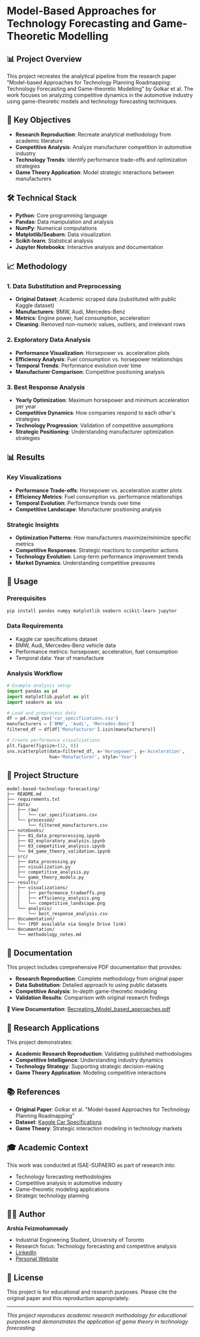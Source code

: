# Model-Based Approaches for Technology Forecasting and Game-Theoretic Modelling

## 📊 Project Overview

This project recreates the analytical pipeline from the research paper "Model-based Approaches for Technology Planning Roadmapping: Technology Forecasting and Game-theoretic Modelling" by Golkar et al. The work focuses on analyzing competitive dynamics in the automotive industry using game-theoretic models and technology forecasting techniques.

## 🎯 Key Objectives

- **Research Reproduction**: Recreate analytical methodology from academic literature
- **Competitive Analysis**: Analyze manufacturer competition in automotive industry
- **Technology Trends**: Identify performance trade-offs and optimization strategies
- **Game Theory Application**: Model strategic interactions between manufacturers

## 🛠️ Technical Stack

- **Python**: Core programming language
- **Pandas**: Data manipulation and analysis
- **NumPy**: Numerical computations
- **Matplotlib/Seaborn**: Data visualization
- **Scikit-learn**: Statistical analysis
- **Jupyter Notebooks**: Interactive analysis and documentation

## 📈 Methodology

### 1. Data Substitution and Preprocessing
- **Original Dataset**: Academic scraped data (substituted with public Kaggle dataset)
- **Manufacturers**: BMW, Audi, Mercedes-Benz
- **Metrics**: Engine power, fuel consumption, acceleration
- **Cleaning**: Removed non-numeric values, outliers, and irrelevant rows

### 2. Exploratory Data Analysis
- **Performance Visualization**: Horsepower vs. acceleration plots
- **Efficiency Analysis**: Fuel consumption vs. horsepower relationships
- **Temporal Trends**: Performance evolution over time
- **Manufacturer Comparison**: Competitive positioning analysis

### 3. Best Response Analysis
- **Yearly Optimization**: Maximum horsepower and minimum acceleration per year
- **Competitive Dynamics**: How companies respond to each other's strategies
- **Technology Progression**: Validation of competitive assumptions
- **Strategic Positioning**: Understanding manufacturer optimization strategies

## 📊 Results

### Key Visualizations
- **Performance Trade-offs**: Horsepower vs. acceleration scatter plots
- **Efficiency Metrics**: Fuel consumption vs. performance relationships
- **Temporal Evolution**: Performance trends over time
- **Competitive Landscape**: Manufacturer positioning analysis

### Strategic Insights
- **Optimization Patterns**: How manufacturers maximize/minimize specific metrics
- **Competitive Responses**: Strategic reactions to competitor actions
- **Technology Evolution**: Long-term performance improvement trends
- **Market Dynamics**: Understanding competitive pressures

## 🚀 Usage

### Prerequisites
```bash
pip install pandas numpy matplotlib seaborn scikit-learn jupyter
```

### Data Requirements
- Kaggle car specifications dataset
- BMW, Audi, Mercedes-Benz vehicle data
- Performance metrics: horsepower, acceleration, fuel consumption
- Temporal data: Year of manufacture

### Analysis Workflow
```python
# Example analysis setup
import pandas as pd
import matplotlib.pyplot as plt
import seaborn as sns

# Load and preprocess data
df = pd.read_csv('car_specifications.csv')
manufacturers = ['BMW', 'Audi', 'Mercedes-Benz']
filtered_df = df[df['Manufacturer'].isin(manufacturers)]

# Create performance visualizations
plt.figure(figsize=(12, 8))
sns.scatterplot(data=filtered_df, x='Horsepower', y='Acceleration', 
                hue='Manufacturer', style='Year')
```

## 📁 Project Structure

```
model-based-technology-forecasting/
├── README.md
├── requirements.txt
├── data/
│   ├── raw/
│   │   └── car_specifications.csv
│   └── processed/
│       └── filtered_manufacturers.csv
├── notebooks/
│   ├── 01_data_preprocessing.ipynb
│   ├── 02_exploratory_analysis.ipynb
│   ├── 03_competitive_analysis.ipynb
│   └── 04_game_theory_validation.ipynb
├── src/
│   ├── data_processing.py
│   ├── visualization.py
│   ├── competitive_analysis.py
│   └── game_theory_models.py
├── results/
│   ├── visualizations/
│   │   ├── performance_tradeoffs.png
│   │   ├── efficiency_analysis.png
│   │   └── competitive_landscape.png
│   └── analysis/
│       └── best_response_analysis.csv
├── documentation/
│   └── (PDF available via Google Drive link)
└── documentation/
    └── methodology_notes.md
```

## 📄 Documentation

This project includes comprehensive PDF documentation that provides:
- **Research Reproduction**: Complete methodology from original paper
- **Data Substitution**: Detailed approach to using public datasets
- **Competitive Analysis**: In-depth game-theoretic modeling
- **Validation Results**: Comparison with original research findings

**📖 View Documentation**: [Recreating_Model_based_approaches.pdf](https://drive.google.com/file/d/1oD91m2wcz8SscpBb8LsGMIxGsNeQ2J45/view?usp=share_link)

## 🔬 Research Applications

This project demonstrates:
- **Academic Research Reproduction**: Validating published methodologies
- **Competitive Intelligence**: Understanding industry dynamics
- **Technology Strategy**: Supporting strategic decision-making
- **Game Theory Application**: Modeling competitive interactions

## 📚 References

- **Original Paper**: Golkar et al. "Model-based Approaches for Technology Planning Roadmapping"
- **Dataset**: [Kaggle Car Specifications](https://www.kaggle.com/datasets/CooperUnion/car-dataset)
- **Game Theory**: Strategic interaction modeling in technology markets

## 🎓 Academic Context

This work was conducted at ISAE-SUPAERO as part of research into:
- Technology forecasting methodologies
- Competitive analysis in automotive industry
- Game-theoretic modeling applications
- Strategic technology planning

## 👨‍💻 Author

**Arshia Feizmohammady**
- Industrial Engineering Student, University of Toronto
- Research focus: Technology forecasting and competitive analysis
- [LinkedIn](https://linkedin.com/in/arshiafeiz)
- [Personal Website](https://arshiafeizmohammady.com)

## 📄 License

This project is for educational and research purposes. Please cite the original paper and this reproduction appropriately.

---

*This project reproduces academic research methodology for educational purposes and demonstrates the application of game theory in technology forecasting.*
